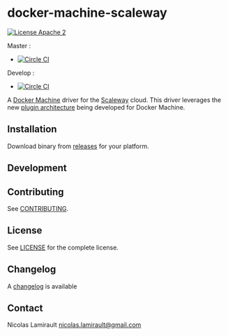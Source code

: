 # docker-machine-scaleway

[![License Apache 2][badge-license]][LICENSE]

Master :
* [![Circle CI](https://circleci.com/gh/nlamirault/docker-machine-scaleway/tree/master.svg?style=svg)](https://circleci.com/gh/nlamirault/docker-machine-scaleway/tree/master)

Develop :
* [![Circle CI](https://circleci.com/gh/nlamirault/docker-machine-scaleway/tree/develop.svg?style=svg)](https://circleci.com/gh/nlamirault/docker-machine-scaleway/tree/develop)


A [Docker Machine][] driver for the [Scaleway][] cloud.
This driver leverages the new [plugin architecture](https://github.com/docker/machine/issues/1626)
being developed for Docker Machine.

## Installation

Download binary from [releases][] for your platform.

## Development


## Contributing

See [CONTRIBUTING](CONTRIBUTING.md).


## License

See [LICENSE][] for the complete license.


## Changelog

A [changelog](ChangeLog.md) is available


## Contact

Nicolas Lamirault <nicolas.lamirault@gmail.com>


[badge-license]: https://img.shields.io/badge/license-Apache_2-green.svg?style=flat
[LICENSE]: https://github.com/nlamirault/docker-machine-scaleway/blob/master/LICENSE
[travis]: https://travis-ci.org/nlamirault/docker-machine-scaleway
[badge-travis]: http://img.shields.io/travis/nlamirault/docker-machine-scaleway.svg?style=flat
[badge-drone]: https://drone.io/github.com/nlamirault/docker-machine-scaleway/status.png
[drone]: https://drone.io/github.com/nlamirault/docker-machine-scaleway/latest
[badge-coveralls]: https://coveralls.io/repos/nlamirault/docker-machine-scaleway/badge.svg
[coveralls]: https://coveralls.io/r/nlamirault/docker-machine-scaleway

[releases]: https://github.com/nlamirault/docker-machine-scaleway/releases

[Scaleway]: https://www.scaleway.com
[Docker Machine]: https://github.com/docker/machine

